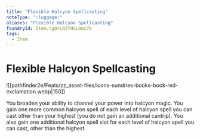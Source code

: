 ```yaml
---
title: "Flexible Halcyon Spellcasting"
noteType: ":luggage:"
aliases: "Flexible Halcyon Spellcasting"
foundryId: Item.cgDrLRZYHSLOmz7b
tags:
  - Item
---
```


# Flexible Halcyon Spellcasting
![[pathfinder2e/Feats/zz_asset-files/icons-sundries-books-book-red-exclamation.webp|150]]

You broaden your ability to channel your power into halcyon magic. You gain one more common halcyon spell of each level of halcyon spell you can cast other than your highest (you do not gain an additional cantrip). You also gain one additional halcyon spell slot for each level of halcyon spell you can cast, other than the highest.
